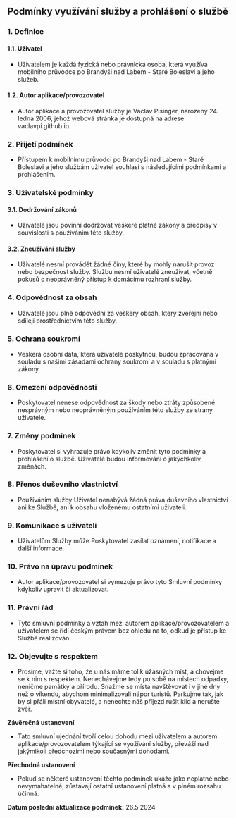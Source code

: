 ## Podmínky využívání služby a prohlášení o službě

### 1. Definice

   #### 1.1. Uživatel
   - Uživatelem je každá fyzická nebo právnická osoba, která využívá mobilního průvodce po Brandyši nad Labem - Staré Boleslavi a jeho služeb.

   #### 1.2. Autor aplikace/provozovatel
   - Autor aplikace a provozovatel služby je Václav Pisinger, narozený 24. ledna 2006, jehož webová stránka je dostupná na adrese vaclavpi.github.io.

### 2. Přijetí podmínek

   - Přístupem k mobilnímu průvodci po Brandyši nad Labem - Staré Boleslavi a jeho službám uživatel souhlasí s následujícími podmínkami a prohlášením.

### 3. Uživatelské podmínky

   #### 3.1. Dodržování zákonů
   - Uživatelé jsou povinni dodržovat veškeré platné zákony a předpisy v souvislosti s používáním této služby.

   #### 3.2. Zneužívání služby
   - Uživatelé nesmí provádět žádné činy, které by mohly narušit provoz nebo bezpečnost služby. Službu nesmí uživatelé zneužívat, včetně pokusů o neoprávněný přístup k domácímu rozhraní služby.

### 4. Odpovědnost za obsah

   - Uživatelé jsou plně odpovědní za veškerý obsah, který zveřejní nebo sdílejí prostřednictvím této služby.

### 5. Ochrana soukromí

   - Veškerá osobní data, která uživatelé poskytnou, budou zpracována v souladu s našimi zásadami ochrany soukromí a v souladu s platnými zákony.

### 6. Omezení odpovědnosti

   - Poskytovatel nenese odpovědnost za škody nebo ztráty způsobené nesprávným nebo neoprávněným používáním této služby ze strany uživatele.

### 7. Změny podmínek

   - Poskytovatel si vyhrazuje právo kdykoliv změnit tyto podmínky a prohlášení o službě. Uživatelé budou informováni o jakýchkoliv změnách.

### 8. Přenos duševního vlastnictví

   - Používáním služby Uživatel nenabývá žádná práva duševního vlastnictví ani ke Službě, ani k obsahu vloženému ostatními uživateli.

### 9. Komunikace s uživateli

   - Uživatelům Služby může Poskytovatel zasílat oznámení, notifikace a další informace.

### 10. Právo na úpravu podmínek

   - Autor aplikace/provozovatel si vymezuje právo tyto Smluvní podmínky kdykoliv upravit či aktualizovat.

### 11. Právní řád

   - Tyto smluvní podmínky a vztah mezi autorem aplikace/provozovatelem a uživatelem se řídí českým právem bez ohledu na to, odkud je přístup ke Službě realizován.

### 12. Objevujte s respektem

   - Prosíme, važte si toho, že u nás máme tolik úžasných míst, a chovejme se k nim s respektem. Nenechávejme tedy po sobě na místech odpadky, neničme památky a přírodu. Snažme se místa navštěvovat i v jiné dny než o víkendu, abychom minimalizovali nápor turistů. Parkujme tak, jak by si přáli místní obyvatelé, a nenechte náš příjezd rušit klid a nerušte zvěř.

**Závěrečná ustanovení**

   - Tato smluvní ujednání tvoří celou dohodu mezi uživatelem a autorem aplikace/provozovatelem týkající se využívání služby, převáží nad jakýmikoli předchozími nebo současnými dohodami.

**Přechodná ustanovení**

   - Pokud se některé ustanovení těchto podmínek ukáže jako neplatné nebo nevymahatelné, zůstávají ostatní ustanovení platná a v plném rozsahu účinná.

**Datum poslední aktualizace podmínek:**  26.5.2024
